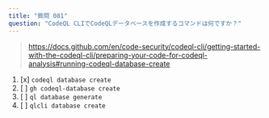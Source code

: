 ```yaml
---
title: "質問 081"
question: "CodeQL CLIでCodeQLデータベースを作成するコマンドは何ですか？"
---
```


> https://docs.github.com/en/code-security/codeql-cli/getting-started-with-the-codeql-cli/preparing-your-code-for-codeql-analysis#running-codeql-database-create
1. [x] `codeql database create`
1. [ ] `gh codeql-database create`
1. [ ] `ql database generate`
1. [ ] `qlcli database create`